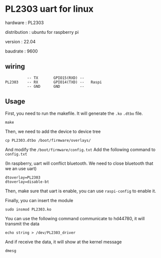 # PL2303 uart for linux

hardware : PL2303

distribution : ubuntu for raspberry pi

version : 22.04

baudrate : 9600
## wiring
```
          -- TX       GPIO15(RXD) --
PL2303    -- RX       GPIO14(TXD) --   Raspi
          -- GND      GND         --
```
## Usage
First, you need to run the makefile.  It will generate the `.ko` `.dtbo` file.
```
make
```
Then, we need to add the device to device tree
```
cp PL2303.dtbo /boot/firmware/overlays/
```
And modify the `/boot/firmware/config.txt`  Add the following command to `config.txt`

(In raspberry, uart will conflict bluetooth. We need to close bluetooth that we an use uart)
```
dtoverlay=PL2303
dtoverlay=disable-bt
```
Then, make sure that uart is enable, you can use `raspi-config` to enable it.

Finally, you can insert the module
```
sudo insmod PL2303.ko
```
You can use the following command communicate to hd44780, it will transmit the data
```
echo string > /dev/PL2303_driver
```
And if receive the data, it will show at the kernel message
```
dmesg
```
